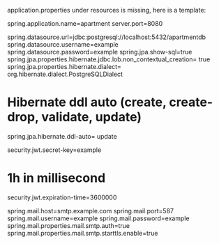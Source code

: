 application.properties under resources is missing, here is a template:

spring.application.name=apartment
server.port=8080

spring.datasource.url=jdbc:postgresql://localhost:5432/apartmentdb
spring.datasource.username=example
spring.datasource.password=example
spring.jpa.show-sql=true
spring.jpa.properties.hibernate.jdbc.lob.non_contextual_creation= true
spring.jpa.properties.hibernate.dialect= org.hibernate.dialect.PostgreSQLDialect

# Hibernate ddl auto (create, create-drop, validate, update)
spring.jpa.hibernate.ddl-auto= update

security.jwt.secret-key=example
# 1h in millisecond
security.jwt.expiration-time=3600000

spring.mail.host=smtp.example.com
spring.mail.port=587
spring.mail.username=example
spring.mail.password=example
spring.mail.properties.mail.smtp.auth=true
spring.mail.properties.mail.smtp.starttls.enable=true

